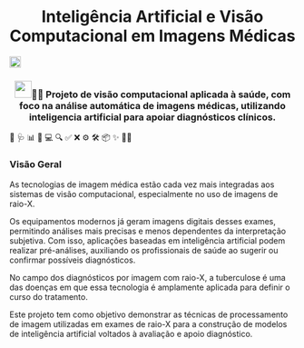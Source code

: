 <h1 align="center">  
  Inteligência Artificial e Visão Computacional em Imagens Médicas
</h1>
<img src="https://cdn-icons-png.flaticon.com/512/2702/2702602.png" width="20"/>
<h3 align="center"><img src="https://cdn-icons-png.flaticon.com/512/2702/2702602.png" width="30"/>👩‍⚕️ Projeto de visão computacional aplicada à saúde, com foco na análise automática de imagens médicas, utilizando inteligencia artificial para apoiar diagnósticos clínicos.
</h3>
🧠 🩺 📊 📁 💻 🔍 ✅ ❌ ⚙️ 🛠️ 📦 ✨ 👩‍⚕️

<h3 align="left">Visão Geral</h3>
As tecnologias de imagem médica estão cada vez mais integradas aos sistemas de visão computacional, especialmente no uso de imagens de raio-X.

Os equipamentos modernos já geram imagens digitais desses exames, permitindo análises mais precisas e menos dependentes da interpretação subjetiva. Com isso, aplicações baseadas em inteligência artificial podem realizar pré-análises, auxiliando os profissionais de saúde ao sugerir ou confirmar possíveis diagnósticos.

No campo dos diagnósticos por imagem com raio-X, a tuberculose é uma das doenças em que essa tecnologia é amplamente aplicada para definir o curso do tratamento.

Este projeto tem como objetivo demonstrar as técnicas de processamento de imagem utilizadas em exames de raio-X para a construção de modelos de inteligência artificial voltados à avaliação e apoio diagnóstico.

